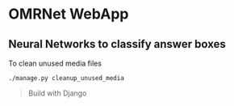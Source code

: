 # OMRNet WebApp

##  Neural Networks to classify answer boxes

To clean unused media files 
```
./manage.py cleanup_unused_media
```
> Build with Django